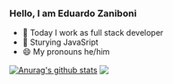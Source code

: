 ### Hello, I am Eduardo Zaniboni

- 🔭 Today I work as full stack developer
- 🌱 Sturying JavaSript
- 😄 My pronouns he/him


<a href="https://github.com/eduardozaniboni/github-readme-stats"><img align="center" src="https://github-readme-stats.vercel.app/api?username=eduardozaniboni&show_icons=true&include_all_commits=true&theme=buefy&hide_border=true" alt="Anurag's github stats" /></a> <a href="https://github.com/eduardozaniboni/github-readme-stats"><img align="center" src="https://github-readme-stats.vercel.app/api/top-langs/?username=eduardozaniboni&layout=compact&theme=buefy&hide_border=true" /></a> 
